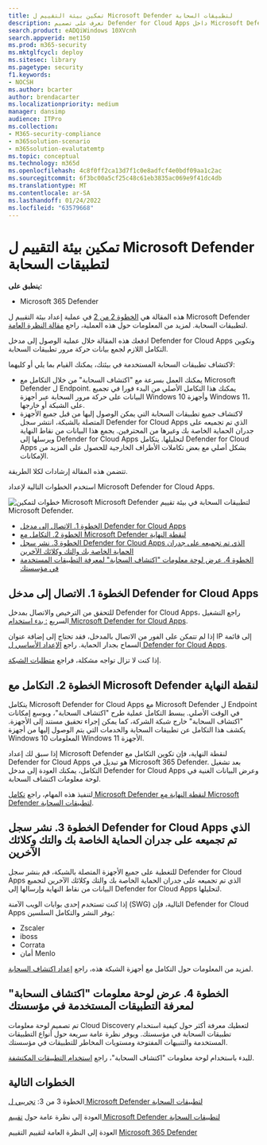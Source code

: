 ```yaml
---
title: تمكين بيئة التقييم ل Microsoft Defender لتطبيقات السحابة
description: تعرف على تصميم Defender for Cloud Apps داخل Microsoft Defender Office 365 التفاعلات بين Microsoft 365 Defender السحابة.
search.product: eADQiWindows 10XVcnh
search.appverid: met150
ms.prod: m365-security
ms.mktglfcycl: deploy
ms.sitesec: library
ms.pagetype: security
f1.keywords:
- NOCSH
ms.author: bcarter
author: brendacarter
ms.localizationpriority: medium
manager: dansimp
audience: ITPro
ms.collection:
- M365-security-compliance
- m365solution-scenario
- m365solution-evalutatemtp
ms.topic: conceptual
ms.technology: m365d
ms.openlocfilehash: 4c8f0ff2ca13d7f1c0e8adfcf4e0bdf09aa1c2ac
ms.sourcegitcommit: 6f3bc00a5cf25c48c61eb3835ac069e9f41dc4db
ms.translationtype: MT
ms.contentlocale: ar-SA
ms.lasthandoff: 01/24/2022
ms.locfileid: "63579668"
---
```

# <a name="enable-the-evaluation-environment-for-microsoft-defender-for-cloud-apps"></a>تمكين بيئة التقييم ل Microsoft Defender لتطبيقات السحابة

**ينطبق على:**

- Microsoft 365 Defender

هذه المقالة هي [الخطوة 2 من 2](eval-defender-mcas-overview.md) في عملية إعداد بيئة التقييم ل Microsoft Defender لتطبيقات السحابة. لمزيد من المعلومات حول هذه العملية، راجع [مقالة النظرة العامة](eval-defender-mcas-overview.md).

ادفعك هذه المقالة خلال عملية الوصول إلى مدخل Defender for Cloud Apps وتكوين التكامل اللازم لجمع بيانات حركة مرور تطبيقات السحابة.

لاكتشاف تطبيقات السحابة المستخدمة في بيئتك، يمكنك القيام بما يلي أو كليهما:

- يمكنك العمل بسرعة مع "اكتشاف السحابة" من خلال التكامل مع Microsoft Defender ل Endpoint. يمكنك هذا التكامل الأصلي من البدء فورا في تجميع البيانات على حركة مرور السحابة عبر أجهزة Windows 10 وأجهزة Windows 11، على الشبكة أو خارجها.
- لاكتشاف جميع تطبيقات السحابة التي يمكن الوصول إليها من قبل جميع الأجهزة المتصلة بالشبكة، انتشر سجل Defender for Cloud Apps الذي تم تجميعه على جدران الحماية الخاصة بك وغيرها من المحترفين. يجمع هذا البيانات من نقاط النهاية ويرسلها إلى Defender for Cloud Apps لتحليلها. يتكامل Defender for Cloud Apps بشكل أصلي مع بعض تكاملات  الأطراف الخارجية للحصول على المزيد من الإمكانات.

تتضمن هذه المقالة إرشادات لكلا الطريقة.

استخدم الخطوات التالية لإعداد Microsoft Defender for Cloud Apps.

![خطوات لتمكين Microsoft Microsoft Defender لتطبيقات السحابة في بيئة تقييم Microsoft Defender.](../../media/defender/m365-defender-mcas-eval-enable-steps.png)

- [الخطوة 1. الاتصال إلى مدخل Defender for Cloud Apps](#step-1)
- [الخطوة 2. التكامل مع Microsoft Defender لنقطة النهاية](#step-2)
- [الخطوة 3. نشر سجل Defender for Cloud Apps الذي تم تجميعه على جدران الحماية الخاصة بك والتك وكلائك الآخرين](#step-3)
- [الخطوة 4. عرض لوحة معلومات "اكتشاف السحابة" لمعرفة التطبيقات المستخدمة في مؤسستك](#step-4)

<a name="step-1"></a>

## <a name="step-1-connect-to-the-defender-for-cloud-apps-portal"></a>الخطوة 1. الاتصال إلى مدخل Defender for Cloud Apps

للتحقق من الترخيص والاتصال بمدخل Defender for Cloud Apps، راجع التشغيل السريع [: بدء استخدام Microsoft Defender for Cloud Apps](/cloud-app-security/getting-started-with-cloud-app-security).

إذا لم تتمكن على الفور من الاتصال بالمدخل، فقد تحتاج إلى إضافة عنوان IP إلى قائمة السماح بجدار الحماية. راجع [الإعداد الأساسي ل Defender for Cloud Apps](/cloud-app-security/general-setup).

إذا كنت لا تزال تواجه مشكلة، فراجع [متطلبات الشبكة](/cloud-app-security/network-requirements).

<a name="step-2"></a>

## <a name="step-2-integrate-with-microsoft-defender-for-endpoint"></a>الخطوة 2. التكامل مع Microsoft Defender لنقطة النهاية

يتكامل Microsoft Defender for Cloud Apps مع Microsoft Defender ل Endpoint في الوقت الأصلي. يبسط التكامل عملية طرح "اكتشاف السحابة"، ويوسع إمكانات "اكتشاف السحابة" خارج شبكة الشركة، كما يمكن إجراء تحقيق مستند إلى الأجهزة. يكشف هذا التكامل عن تطبيقات السحابة والخدمات التي يتم الوصول إليها من أجهزة Windows 10 المعلومات Windows 11 الأجهزة.

إذا سبق لك إعداد Microsoft Defender لنقطة النهاية، فإن تكوين التكامل مع Defender for Cloud Apps هو تبديل في Microsoft 365 Defender. بعد تشغيل التكامل، يمكنك العودة إلى مدخل Defender for Cloud Apps وعرض البيانات الغنية في لوحة معلومات اكتشاف السحابة.

لتنفيذ هذه المهام، راجع [تكامل Microsoft Defender لنقطة النهاية مع Microsoft Defender لتطبيقات السحابة](/cloud-app-security/mde-integration).

<a name="step-3"></a>

## <a name="step-3-deploy-the-defender-for-cloud-apps-log-collector-on-your-firewalls-and-other-proxies"></a>الخطوة 3. نشر سجل Defender for Cloud Apps الذي تم تجميعه على جدران الحماية الخاصة بك والتك وكلائك الآخرين

للتغطية على جميع الأجهزة المتصلة بالشبكة، قم بنشر سجل Defender for Cloud Apps الذي تم تجميعه على جدران الحماية الخاصة بك والتك وكلائك الآخرين لتجميع البيانات من نقاط النهاية وإرسالها إلى Defender for Cloud Apps لتحليلها.

إذا كنت تستخدم إحدى بوابات الويب الآمنة (SWG) التالية، فإن Defender for Cloud Apps يوفر النشر والتكامل السلسين:

- Zscaler
- iboss
- Corrata
- أمان Menlo

لمزيد من المعلومات حول التكامل مع أجهزة الشبكة هذه، راجع [إعداد اكتشاف السحابة](/cloud-app-security/set-up-cloud-discovery).

<a name="step-4"></a>

## <a name="step-4-view-the-cloud-discovery-dashboard-to-see-what-apps-are-being-used-in-your-organization"></a>الخطوة 4. عرض لوحة معلومات "اكتشاف السحابة" لمعرفة التطبيقات المستخدمة في مؤسستك

تم تصميم لوحة معلومات Cloud Discovery لتعطيك معرفة أكثر حول كيفية استخدام تطبيقات السحابة في مؤسستك. ويوفر نظرة عامة سريعة حول أنواع التطبيقات المستخدمة والتنبيهات المفتوحة ومستويات المخاطر للتطبيقات في مؤسستك.

للبدء باستخدام لوحة معلومات "اكتشاف السحابة"، راجع [استخدام التطبيقات المكتشفة](/cloud-app-security/discovered-apps).

## <a name="next-steps"></a>الخطوات التالية

الخطوة 3 من 3: [تجريبي ل Microsoft Defender لتطبيقات السحابة](eval-defender-mcas-pilot.md)

العودة إلى نظرة عامة حول [تقييم Microsoft Defender لتطبيقات السحابة](eval-defender-mcas-overview.md)

العودة إلى النظرة العامة لتقييم التقييم [Microsoft 365 Defender](eval-overview.md)
